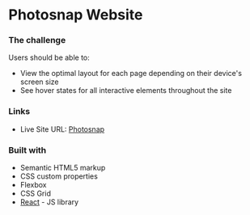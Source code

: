 # Photosnap Website

### The challenge

Users should be able to:

- View the optimal layout for each page depending on their device's screen size
- See hover states for all interactive elements throughout the site

### Links

- Live Site URL: [Photosnap](https://photosnab.netlify.app/)

### Built with

- Semantic HTML5 markup
- CSS custom properties
- Flexbox
- CSS Grid
- [React](https://reactjs.org/) - JS library
